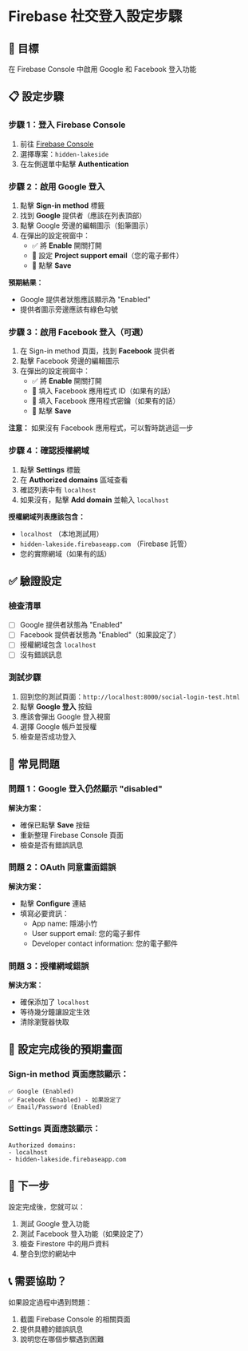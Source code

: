 # Firebase 社交登入設定步驟

## 🎯 目標

在 Firebase Console 中啟用 Google 和 Facebook 登入功能

## 📋 設定步驟

### 步驟 1：登入 Firebase Console

1. 前往 [Firebase Console](https://console.firebase.google.com/)
2. 選擇專案：`hidden-lakeside`
3. 在左側選單中點擊 **Authentication**

### 步驟 2：啟用 Google 登入

1. 點擊 **Sign-in method** 標籤
2. 找到 **Google** 提供者（應該在列表頂部）
3. 點擊 Google 旁邊的編輯圖示（鉛筆圖示）
4. 在彈出的設定視窗中：
   - ✅ 將 **Enable** 開關打開
   - 📧 設定 **Project support email**（您的電子郵件）
   - 💾 點擊 **Save**

**預期結果：**

- Google 提供者狀態應該顯示為 "Enabled"
- 提供者圖示旁邊應該有綠色勾號

### 步驟 3：啟用 Facebook 登入（可選）

1. 在 Sign-in method 頁面，找到 **Facebook** 提供者
2. 點擊 Facebook 旁邊的編輯圖示
3. 在彈出的設定視窗中：
   - ✅ 將 **Enable** 開關打開
   - 🔑 填入 Facebook 應用程式 ID（如果有的話）
   - 🔐 填入 Facebook 應用程式密鑰（如果有的話）
   - 💾 點擊 **Save**

**注意：** 如果沒有 Facebook 應用程式，可以暫時跳過這一步

### 步驟 4：確認授權網域

1. 點擊 **Settings** 標籤
2. 在 **Authorized domains** 區域查看
3. 確認列表中有 `localhost`
4. 如果沒有，點擊 **Add domain** 並輸入 `localhost`

**授權網域列表應該包含：**

- `localhost` （本地測試用）
- `hidden-lakeside.firebaseapp.com` （Firebase 託管）
- 您的實際網域（如果有的話）

## ✅ 驗證設定

### 檢查清單

- [ ] Google 提供者狀態為 "Enabled"
- [ ] Facebook 提供者狀態為 "Enabled"（如果設定了）
- [ ] 授權網域包含 `localhost`
- [ ] 沒有錯誤訊息

### 測試步驟

1. 回到您的測試頁面：`http://localhost:8000/social-login-test.html`
2. 點擊 **Google 登入** 按鈕
3. 應該會彈出 Google 登入視窗
4. 選擇 Google 帳戶並授權
5. 檢查是否成功登入

## 🚨 常見問題

### 問題 1：Google 登入仍然顯示 "disabled"

**解決方案：**

- 確保已點擊 **Save** 按鈕
- 重新整理 Firebase Console 頁面
- 檢查是否有錯誤訊息

### 問題 2：OAuth 同意畫面錯誤

**解決方案：**

- 點擊 **Configure** 連結
- 填寫必要資訊：
  - App name: 隱湖小竹
  - User support email: 您的電子郵件
  - Developer contact information: 您的電子郵件

### 問題 3：授權網域錯誤

**解決方案：**

- 確保添加了 `localhost`
- 等待幾分鐘讓設定生效
- 清除瀏覽器快取

## 📸 設定完成後的預期畫面

### Sign-in method 頁面應該顯示：

```
✅ Google (Enabled)
✅ Facebook (Enabled) - 如果設定了
✅ Email/Password (Enabled)
```

### Settings 頁面應該顯示：

```
Authorized domains:
- localhost
- hidden-lakeside.firebaseapp.com
```

## 🔄 下一步

設定完成後，您就可以：

1. 測試 Google 登入功能
2. 測試 Facebook 登入功能（如果設定了）
3. 檢查 Firestore 中的用戶資料
4. 整合到您的網站中

## 📞 需要協助？

如果設定過程中遇到問題：

1. 截圖 Firebase Console 的相關頁面
2. 提供具體的錯誤訊息
3. 說明您在哪個步驟遇到困難
